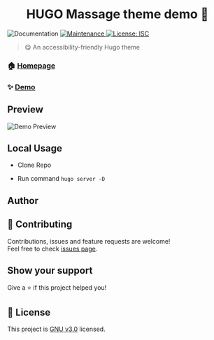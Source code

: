 <h1 align="center">HUGO Massage theme demo 👋</h1>
<p>
  <a target="_blank">
    <img alt="Documentation" src="https://img.shields.io/badge/documentation-yes-brightgreen.svg" />
  </a>
  <a href="https://github.com/HunterJS-bit/massage-website/graphs/commit-activity" target="_blank">
    <img alt="Maintenance" src="https://img.shields.io/badge/Maintained%3F-yes-green.svg" />
  </a>
  <a href="https://github.com/HunterJS-bit/massage-website/LICENSE" target="_blank">
    <img alt="License: ISC" src="https://img.shields.io/github/license/Kvaibhav01/forkify" />
  </a>
</p>

> 😋 An accessibility-friendly Hugo theme

### 🏠 [Homepage](https://github.com/HunterJS-bit/massage-website#readme)

### ✨ [Demo](https://github.com/HunterJS-bit/massage-website)


## Preview 

![Demo Preview](https://github.com/HunterJS-bit/massage-website)

## Local Usage

- Clone Repo

- Run command ``` hugo server -D ```


## Author



## 🤝 Contributing

Contributions, issues and feature requests are welcome!<br />Feel free to check [issues page](https://github.com/HunterJS-bit/massage-website/issues).

## Show your support

Give a ⭐️ if this project helped you!

## 📝 License

This project is [GNU v3.0](https://github.com/HunterJS-bit/massage-website/LICENSE.md) licensed.
